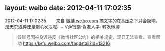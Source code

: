 layout: weibo
date: 2012-04-11 17:02:35
---
2012-04-11 17:02:35  &nbsp;&nbsp;&nbsp;&nbsp;&nbsp;&nbsp; 来自 <a href="http://weibo.com/" rel="nofollow">微博 weibo.com</a>
搞文字的在高压之下只会隐喻，是无奈选择还是借机发泄呢……//@钱钢-香港大学: 转发微博
>  该账号因被投诉违反《微博社区公约》的相关规定，现已无法查看。查看帮助 https://kefu.weibo.com/faqdetail?id=13216
